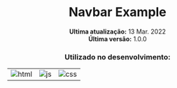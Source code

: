 <div align='center'>
    <h1>Navbar Example</h1>
</div>

<div align='center'>
    <p><strong>Ultima atualização:</strong> 13 Mar. 2022<br><strong>Última versão:</strong> 1.0.0
    </p>
</div>

<div align='center'>
    <h3>Utilizado no desenvolvimento:</h3>
    <table>
        <tr>
            <td>
                <img src="https://img.shields.io/badge/HTML5-ff7f36?style=for-the-badge&logo=html5&logoColor=fff" target="_blank" alt="html">
            </td>
            <td>
                <img src="https://img.shields.io/badge/JavaScript-ffee00?&style=for-the-badge&logo=javascript&logoColor=black" target="_blank" alt="js">
            </td>
            <td>
                <img src="https://img.shields.io/badge/CSS3-206991?&style=for-the-badge&logo=css3&logoColor=white" target="_blank" alt="css">
            </td>
        </tr>
    </table>
</div>
